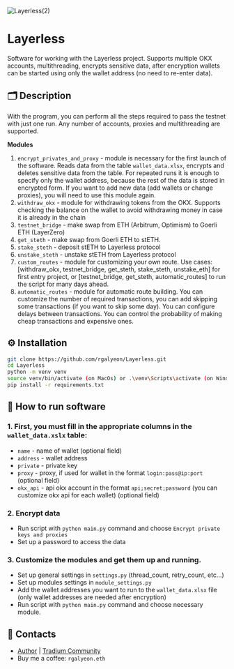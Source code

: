 ![Layerless(2)](https://github.com/rgalyeon/Layerless/assets/28117274/e92b050b-301a-4248-8006-91b683e41f82)

# Layerless
Software for working with the Layerless project. Supports multiple OKX accounts, multithreading, encrypts sensitive data, after encryption wallets can be started using only the wallet address (no need to re-enter data).

## 🗂️ Description
With the program, you can perform all the steps required to pass the testnet with just one run. Any number of accounts, proxies and multithreading are supported.

**Modules**
1. `encrypt_privates_and_proxy` - module is necessary for the first launch of the software. Reads data from the table `wallet_data.xlsx`, encrypts and deletes sensitive data from the table. For repeated runs it is enough to specify only the wallet address, because the rest of the data is stored in encrypted form. If you want to add new data (add wallets or change proxies), you will need to use this module again.
2. `withdraw_okx` - module for withdrawing tokens from the OKX. Supports checking the balance on the wallet to avoid withdrawing money in case it is already in the chain
3. `testnet_bridge` - make swap from ETH (Arbitrum, Optimism) to Goerli ETH (LayerZero)
4. `get_steth` - make swap from Goerli ETH to stETH.
5. `stake_steth` - deposit stETH to Layerless protocol
6. `unstake_steth` - unstake stETH from Layerless protocol
7. `custom_routes` - module for customizing your own route. Use cases: [withdraw_okx, testnet_bridge, get_steth, stake_steth, unstake_eth] for first entry project, or [testnet_bridge, get_steth, automatic_routes] to run the script for many days ahead.
8. `automatic_routes` - module for automatic route building. You can customize the number of required transactions, you can add skipping some transactions (if you want to skip some day). You can configure delays between transactions. You can control the probability of making cheap transactions and expensive ones.
   
## ⚙️ Installation
```bash
git clone https://github.com/rgalyeon/Layerless.git
cd Layerless
python -m venv venv
source venv/bin/activate (on MacOs) or .\venv\Scripts\activate (on Windows)
pip install -r requirements.txt
```

## 🚀 How to run software
### 1. First, you must fill in the appropriate columns in the `wallet_data.xslx` table:
- `name` - name of wallet (optional field)
- `address` - wallet address
- `private` - private key 
- `proxy` - proxy, if used for wallet in the format `login:pass@ip:port` (optional field)
- `okx_api` - api okx account in the format `api;secret;password` (you can customize okx api for each wallet) (optional field)

### 2. Encrypt data
- Run script with `python main.py` command and choose `Encrypt private keys and proxies`
- Set up a password to access the data

### 3. Customize the modules and get them up and running. 
- Set up general settings in `settings.py` (thread_count, retry_count, etc...)
- Set up modules settings in `module_settings.py`
- Add the wallet addresses you want to run to the `wallet_data.xlsx` file (only wallet addresses are needed after encryption)
- Run script with `python main.py` command and choose necessary module.

## 🔗 Contacts
- [Author](https://t.me/rgalyeon) | [Tradium Community](https://t.me/tradium)
- Buy me a coffee: `rgalyeon.eth`
